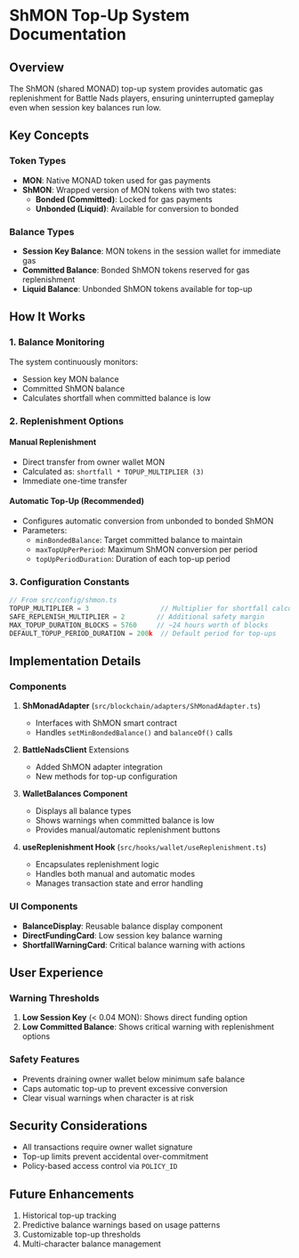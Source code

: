 # ShMON Top-Up System Documentation

## Overview

The ShMON (shared MONAD) top-up system provides automatic gas replenishment for Battle Nads players, ensuring uninterrupted gameplay even when session key balances run low.

## Key Concepts

### Token Types
- **MON**: Native MONAD token used for gas payments
- **ShMON**: Wrapped version of MON tokens with two states:
  - **Bonded (Committed)**: Locked for gas payments
  - **Unbonded (Liquid)**: Available for conversion to bonded

### Balance Types
- **Session Key Balance**: MON tokens in the session wallet for immediate gas
- **Committed Balance**: Bonded ShMON tokens reserved for gas replenishment
- **Liquid Balance**: Unbonded ShMON tokens available for top-up

## How It Works

### 1. Balance Monitoring
The system continuously monitors:
- Session key MON balance
- Committed ShMON balance
- Calculates shortfall when committed balance is low

### 2. Replenishment Options

#### Manual Replenishment
- Direct transfer from owner wallet MON
- Calculated as: `shortfall * TOPUP_MULTIPLIER (3)`
- Immediate one-time transfer

#### Automatic Top-Up (Recommended)
- Configures automatic conversion from unbonded to bonded ShMON
- Parameters:
  - `minBondedBalance`: Target committed balance to maintain
  - `maxTopUpPerPeriod`: Maximum ShMON conversion per period
  - `topUpPeriodDuration`: Duration of each top-up period

### 3. Configuration Constants

```typescript
// From src/config/shmon.ts
TOPUP_MULTIPLIER = 3                  // Multiplier for shortfall calculation
SAFE_REPLENISH_MULTIPLIER = 2        // Additional safety margin
MAX_TOPUP_DURATION_BLOCKS = 5760     // ~24 hours worth of blocks
DEFAULT_TOPUP_PERIOD_DURATION = 200k  // Default period for top-ups
```

## Implementation Details

### Components

1. **ShMonadAdapter** (`src/blockchain/adapters/ShMonadAdapter.ts`)
   - Interfaces with ShMON smart contract
   - Handles `setMinBondedBalance()` and `balanceOf()` calls

2. **BattleNadsClient** Extensions
   - Added ShMON adapter integration
   - New methods for top-up configuration

3. **WalletBalances Component**
   - Displays all balance types
   - Shows warnings when committed balance is low
   - Provides manual/automatic replenishment buttons

4. **useReplenishment Hook** (`src/hooks/wallet/useReplenishment.ts`)
   - Encapsulates replenishment logic
   - Handles both manual and automatic modes
   - Manages transaction state and error handling

### UI Components

- **BalanceDisplay**: Reusable balance display component
- **DirectFundingCard**: Low session key balance warning
- **ShortfallWarningCard**: Critical balance warning with actions

## User Experience

### Warning Thresholds
1. **Low Session Key** (< 0.04 MON): Shows direct funding option
2. **Low Committed Balance**: Shows critical warning with replenishment options

### Safety Features
- Prevents draining owner wallet below minimum safe balance
- Caps automatic top-up to prevent excessive conversion
- Clear visual warnings when character is at risk

## Security Considerations

- All transactions require owner wallet signature
- Top-up limits prevent accidental over-commitment
- Policy-based access control via `POLICY_ID`

## Future Enhancements

1. Historical top-up tracking
2. Predictive balance warnings based on usage patterns
3. Customizable top-up thresholds
4. Multi-character balance management